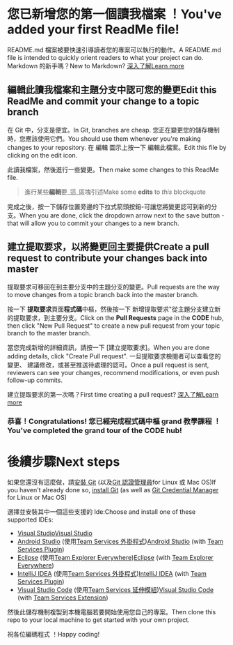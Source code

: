 # <a name="youve-added-your-first-readme-file"></a><span data-ttu-id="38863-101">您已新增您的第一個讀我檔案 ！</span><span class="sxs-lookup"><span data-stu-id="38863-101">You've added your first ReadMe file!</span></span>
<span data-ttu-id="38863-102">README.md 檔案被要快速引導讀者您的專案可以執行的動作。</span><span class="sxs-lookup"><span data-stu-id="38863-102">A README.md file is intended to quickly orient readers to what your project can do.</span></span>  <span data-ttu-id="38863-103">Markdown 的新手嗎？</span><span class="sxs-lookup"><span data-stu-id="38863-103">New to Markdown?</span></span> [<span data-ttu-id="38863-104">深入了解</span><span class="sxs-lookup"><span data-stu-id="38863-104">Learn more</span></span>](https://go.microsoft.com/fwlink/p/?LinkId=524306&clcid=0x409)

## <a name="edit-this-readme-and-commit-your-change-to-a-topic-branch"></a><span data-ttu-id="38863-105">編輯此讀我檔案和主題分支中認可您的變更</span><span class="sxs-lookup"><span data-stu-id="38863-105">Edit this ReadMe and commit your change to a topic branch</span></span>
<span data-ttu-id="38863-106">在 Git 中，分支是便宜。</span><span class="sxs-lookup"><span data-stu-id="38863-106">In Git, branches are cheap.</span></span>  <span data-ttu-id="38863-107">您正在變更您的儲存機制時，您應該使用它們。</span><span class="sxs-lookup"><span data-stu-id="38863-107">You should use them whenever you're making changes to your repository.</span></span>  <span data-ttu-id="38863-108">在 編輯 圖示上按一下 編輯此檔案。</span><span class="sxs-lookup"><span data-stu-id="38863-108">Edit this file by clicking on the edit icon.</span></span>

<span data-ttu-id="38863-109">此讀我檔案，然後進行一些變更。</span><span class="sxs-lookup"><span data-stu-id="38863-109">Then make some changes to this ReadMe file.</span></span>

> <span data-ttu-id="38863-110">進行某些**編輯**要_這_區塊引述</span><span class="sxs-lookup"><span data-stu-id="38863-110">Make some **edits** to _this_ blockquote</span></span>

<span data-ttu-id="38863-111">完成之後，按一下儲存位置旁邊的下拉式箭頭按鈕-可讓您將變更認可到新的分支。</span><span class="sxs-lookup"><span data-stu-id="38863-111">When you are done, click the dropdown arrow next to the save button - that will allow you to commit your changes to a new branch.</span></span>

## <a name="create-a-pull-request-to-contribute-your-changes-back-into-master"></a><span data-ttu-id="38863-112">建立提取要求，以將變更回主要提供</span><span class="sxs-lookup"><span data-stu-id="38863-112">Create a pull request to contribute your changes back into master</span></span>
<span data-ttu-id="38863-113">提取要求可移回在到主要分支中的主題分支的變更。</span><span class="sxs-lookup"><span data-stu-id="38863-113">Pull requests are the way to move changes from a topic branch back into the master branch.</span></span>

<span data-ttu-id="38863-114">按一下 **提取要求**頁面**程式碼**中樞，然後按一下 新增提取要求"從主題分支建立新的提取要求，到主要分支。</span><span class="sxs-lookup"><span data-stu-id="38863-114">Click on the **Pull Requests** page in the **CODE** hub, then click "New Pull Request" to create a new pull request from your topic branch to the master branch.</span></span>

<span data-ttu-id="38863-115">當您完成新增的詳細資訊，請按一下 [建立提取要求]。</span><span class="sxs-lookup"><span data-stu-id="38863-115">When you are done adding details, click "Create Pull request".</span></span> <span data-ttu-id="38863-116">一旦提取要求檢閱者可以查看您的變更、 建議修改，或甚至推送待處理的認可。</span><span class="sxs-lookup"><span data-stu-id="38863-116">Once a pull request is sent, reviewers can see your changes, recommend modifications, or even push follow-up commits.</span></span>

<span data-ttu-id="38863-117">建立提取要求的第一次嗎？</span><span class="sxs-lookup"><span data-stu-id="38863-117">First time creating a pull request?</span></span>  [<span data-ttu-id="38863-118">深入了解</span><span class="sxs-lookup"><span data-stu-id="38863-118">Learn more</span></span>](https://go.microsoft.com/fwlink/?LinkId=533211&clcid=0x409)

### <a name="congratulations-youve-completed-the-grand-tour-of-the-code-hub"></a><span data-ttu-id="38863-119">恭喜！</span><span class="sxs-lookup"><span data-stu-id="38863-119">Congratulations!</span></span> <span data-ttu-id="38863-120">您已經完成程式碼中樞 grand 教學課程 ！</span><span class="sxs-lookup"><span data-stu-id="38863-120">You've completed the grand tour of the CODE hub!</span></span>

# <a name="next-steps"></a><span data-ttu-id="38863-121">後續步驟</span><span class="sxs-lookup"><span data-stu-id="38863-121">Next steps</span></span>

<span data-ttu-id="38863-122">如果您還沒有這麼做，請[安裝 Git](https://git-scm.com/downloads) (以及[Git 認證管理員](https://java.visualstudio.com/Downloads/gitcredentialmanager/Index)for Linux 或 Mac OS)</span><span class="sxs-lookup"><span data-stu-id="38863-122">If you haven't already done so, [install Git](https://git-scm.com/downloads) (as well as [Git Credential Manager](https://java.visualstudio.com/Downloads/gitcredentialmanager/Index) for Linux or Mac OS)</span></span>

<span data-ttu-id="38863-123">選擇並安裝其中一個這些支援的 Ide:</span><span class="sxs-lookup"><span data-stu-id="38863-123">Choose and install one of these supported IDEs:</span></span>
* [<span data-ttu-id="38863-124">Visual Studio</span><span class="sxs-lookup"><span data-stu-id="38863-124">Visual Studio</span></span>](https://go.microsoft.com/fwlink/?LinkId=309297&clcid=0x409&slcid=0x409)
* <span data-ttu-id="38863-125">[Android Studio](https://developer.android.com/studio) (使用[Team Services 外掛程式](https://java.visualstudio.com/Downloads/intellijplugin/Index))</span><span class="sxs-lookup"><span data-stu-id="38863-125">[Android Studio](https://developer.android.com/studio) (with [Team Services Plugin](https://java.visualstudio.com/Downloads/intellijplugin/Index))</span></span>
* <span data-ttu-id="38863-126">[Eclipse](https://www.eclipse.org/downloads) (使用[Team Explorer Everywhere](https://java.visualstudio.com/Downloads/eclipseplugin/Index))</span><span class="sxs-lookup"><span data-stu-id="38863-126">[Eclipse](https://www.eclipse.org/downloads) (with [Team Explorer Everywhere](https://java.visualstudio.com/Downloads/eclipseplugin/Index))</span></span>
* <span data-ttu-id="38863-127">[IntelliJ IDEA](https://www.jetbrains.com/idea/download) (使用[Team Services 外掛程式](https://java.visualstudio.com/Downloads/intellijplugin/Index))</span><span class="sxs-lookup"><span data-stu-id="38863-127">[IntelliJ IDEA](https://www.jetbrains.com/idea/download) (with [Team Services Plugin](https://java.visualstudio.com/Downloads/intellijplugin/Index))</span></span>
* <span data-ttu-id="38863-128">[Visual Studio Code](https://code.visualstudio.com/Download) (使用[Team Services 延伸模組](https://java.visualstudio.com/Downloads/visualstudiocode/Index))</span><span class="sxs-lookup"><span data-stu-id="38863-128">[Visual Studio Code](https://code.visualstudio.com/Download) (with [Team Services Extension](https://java.visualstudio.com/Downloads/visualstudiocode/Index))</span></span>

<span data-ttu-id="38863-129">然後此儲存機制複製到本機電腦若要開始使用您自己的專案。</span><span class="sxs-lookup"><span data-stu-id="38863-129">Then clone this repo to your local machine to get started with your own project.</span></span>
  
<span data-ttu-id="38863-130">祝各位編碼程式 ！</span><span class="sxs-lookup"><span data-stu-id="38863-130">Happy coding!</span></span>